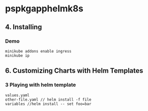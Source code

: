 # pspkgapphelmk8s

## 4. Installing
### Demo
```
minikube addons enable ingress
minikube ip
```


## 6. Customizing Charts with Helm Templates
### 3 Playing with helm template
```
values.yaml
other-file.yaml // helm install -f file
variables //helm install -- set foo=bar
```
